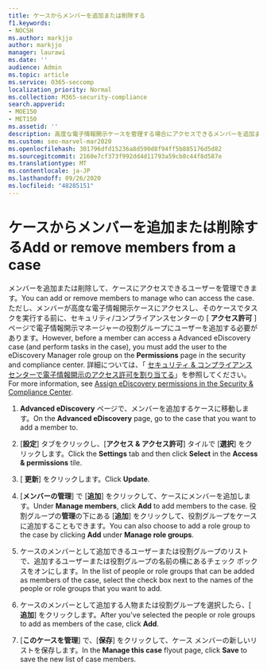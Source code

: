 ```yaml
---
title: ケースからメンバーを追加または削除する
f1.keywords:
- NOCSH
ms.author: markjjo
author: markjjo
manager: laurawi
ms.date: ''
audience: Admin
ms.topic: article
ms.service: O365-seccomp
localization_priority: Normal
ms.collection: M365-security-compliance
search.appverid:
- MOE150
- MET150
ms.assetid: ''
description: 高度な電子情報開示ケースを管理する場合にアクセスできるメンバーを追加または削除する方法について説明します。
ms.custom: seo-marvel-mar2020
ms.openlocfilehash: 301796dfd15236a8d590d8f94ff5b885176d5d82
ms.sourcegitcommit: 2160e7cf373f992dd4d11793a59cb8c44f8d587e
ms.translationtype: MT
ms.contentlocale: ja-JP
ms.lasthandoff: 09/26/2020
ms.locfileid: "48285151"
---
```

# <a name="add-or-remove-members-from-a-case"></a><span data-ttu-id="505b2-103">ケースからメンバーを追加または削除する</span><span class="sxs-lookup"><span data-stu-id="505b2-103">Add or remove members from a case</span></span>

<span data-ttu-id="505b2-104">メンバーを追加または削除して、ケースにアクセスできるユーザーを管理できます。</span><span class="sxs-lookup"><span data-stu-id="505b2-104">You can add or remove members to manage who can access the case.</span></span> <span data-ttu-id="505b2-105">ただし、メンバーが高度な電子情報開示ケースにアクセスし、そのケースでタスクを実行する前に、セキュリティ/コンプライアンスセンターの [ **アクセス許可** ] ページで電子情報開示マネージャーの役割グループにユーザーを追加する必要があります。</span><span class="sxs-lookup"><span data-stu-id="505b2-105">However, before a member can access a Advanced eDiscovery case (and perform tasks in the case), you must add the user to the eDiscovery Manager role group on the **Permissions** page in the security and compliance center.</span></span> <span data-ttu-id="505b2-106">詳細については、「 [セキュリティ & コンプライアンスセンターで電子情報開示のアクセス許可を割り当てる](https://docs.microsoft.com/microsoft-365/compliance/assign-ediscovery-permissions)」を参照してください。</span><span class="sxs-lookup"><span data-stu-id="505b2-106">For more information, see [Assign eDiscovery permissions in the Security & Compliance Center](https://docs.microsoft.com/microsoft-365/compliance/assign-ediscovery-permissions).</span></span>

1. <span data-ttu-id="505b2-107">**Advanced eDiscovery** ページで、メンバーを追加するケースに移動します。</span><span class="sxs-lookup"><span data-stu-id="505b2-107">On the **Advanced eDiscovery** page, go to the case that you want to add a member to.</span></span>

2. <span data-ttu-id="505b2-108">[**設定**] タブをクリックし、[**アクセス & アクセス許可**] タイルで [**選択**] をクリックします。</span><span class="sxs-lookup"><span data-stu-id="505b2-108">Click the **Settings** tab and then click **Select** in the **Access & permissions** tile.</span></span>

3. <span data-ttu-id="505b2-109">[ **更新**] をクリックします。</span><span class="sxs-lookup"><span data-stu-id="505b2-109">Click **Update**.</span></span>

4. <span data-ttu-id="505b2-110">[**メンバーの管理**] で [**追加**] をクリックして、ケースにメンバーを追加します。</span><span class="sxs-lookup"><span data-stu-id="505b2-110">Under **Manage members**, click **Add** to add members to the case.</span></span> <span data-ttu-id="505b2-111">役割グループの**管理**の下にある [**追加**] をクリックして、役割グループをケースに追加することもできます。</span><span class="sxs-lookup"><span data-stu-id="505b2-111">You can also choose to add a role group to the case by clicking  **Add** under **Manage role groups**.</span></span>

5. <span data-ttu-id="505b2-112">ケースのメンバーとして追加できるユーザーまたは役割グループのリストで、追加するユーザーまたは役割グループの名前の横にあるチェック ボックスをオンにします。</span><span class="sxs-lookup"><span data-stu-id="505b2-112">In the list of people or role groups that can be added as members of the case, select the check box next to the names of the people or role groups that you want to add.</span></span>

6. <span data-ttu-id="505b2-113">ケースのメンバーとして追加する人物または役割グループを選択したら、[ **追加**] をクリックします。</span><span class="sxs-lookup"><span data-stu-id="505b2-113">After you've selected the people or role groups to add as members of the case, click **Add**.</span></span>

7. <span data-ttu-id="505b2-114">[**このケースを管理**] で、[**保存**] をクリックして、ケース メンバーの新しいリストを保存します。</span><span class="sxs-lookup"><span data-stu-id="505b2-114">In the **Manage this case** flyout page, click **Save** to save the new list of case members.</span></span>
